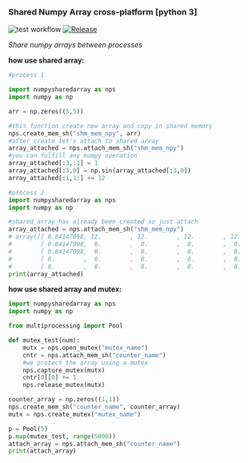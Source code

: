 ### Shared Numpy Array cross-platform [python 3]
![test workflow](https://github.com/imaginary-friend94/SharedNumpyArray/actions/workflows/tests.yml/badge.svg)
[![Release](https://img.shields.io/github/v/release/imaginary-friend94/SharedNumpyArray)](https://github.com/imaginary-friend94/SharedNumpyArray/releases)

*Share numpy arrays between processes*
<br/>

**how use shared array:**
```python
#process 1

import numpysharedarray as nps
import numpy as np

arr = np.zeros((5,5))

#this function create new array and copy in shared memory
nps.create_mem_sh("shm_mem_npy", arr)
#after create let's attach to shared array
array_attached = nps.attach_mem_sh("shm_mem_npy")
#you can fulfill any numpy operation
array_attached[:3,:1] = 1
array_attached[:3,0] = np.sin(array_attached[:3,0])
array_attached[:1,1:] += 12

#process 2
import numpysharedarray as nps
import numpy as np

#shared array has already been created so just attach
array_attached = nps.attach_mem_sh("shm_mem_npy")
# array([[ 0.84147098, 12.        , 12.        , 12.        , 12.        ],
#        [ 0.84147098,  0.        ,  0.        ,  0.        ,  0.        ],
#        [ 0.84147098,  0.        ,  0.        ,  0.        ,  0.        ],
#        [ 0.        ,  0.        ,  0.        ,  0.        ,  0.        ],
#        [ 0.        ,  0.        ,  0.        ,  0.        ,  0.        ]])
print(array_attached)

```


**how use shared array and mutex:**
```python
import numpysharedarray as nps
import numpy as np

from multiprocessing import Pool

def mutex_test(num):
    mutx = nps.open_mutex("mutex_name")
    cntr = nps.attach_mem_sh("counter_name")
    #we protect the array using a mutex
    nps.capture_mutex(mutx)
    cntr[0][0] += 1
    nps.release_mutex(mutx)

counter_array = np.zeros((1,1))
nps.create_mem_sh("counter_name", counter_array)
mutx = nps.create_mutex("mutex_name")

p = Pool(5)
p.map(mutex_test, range(5000))
attach_array = nps.attach_mem_sh("counter_name")
print(attach_array)
```